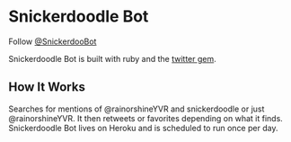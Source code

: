 # Snickerdoodle Bot

Follow [@SnickerdooBot](https://twitter.com/SnickerdooBot)

Snickerdoodle Bot is built with ruby and the [twitter gem](https://github.com/sferik/twitter).

## How It Works
Searches for mentions of @rainorshineYVR and snickerdoodle or just @rainorshineYVR. It then retweets or favorites depending on what it finds. Snickerdoodle Bot lives on Heroku and is scheduled to run once per day.